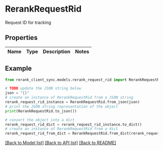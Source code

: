 # RerankRequestRid

Request ID for tracking

## Properties

Name | Type | Description | Notes
------------ | ------------- | ------------- | -------------

## Example

```python
from rerank_client_sync.models.rerank_request_rid import RerankRequestRid

# TODO update the JSON string below
json = "{}"
# create an instance of RerankRequestRid from a JSON string
rerank_request_rid_instance = RerankRequestRid.from_json(json)
# print the JSON string representation of the object
print(RerankRequestRid.to_json())

# convert the object into a dict
rerank_request_rid_dict = rerank_request_rid_instance.to_dict()
# create an instance of RerankRequestRid from a dict
rerank_request_rid_from_dict = RerankRequestRid.from_dict(rerank_request_rid_dict)
```
[[Back to Model list]](../README.md#documentation-for-models) [[Back to API list]](../README.md#documentation-for-api-endpoints) [[Back to README]](../README.md)


